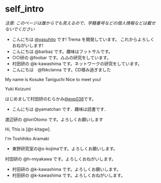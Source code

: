 # self_intro

_注意: このページは誰からでも見えるので、学籍番号などの個人情報などは載せないでください_

* こんにちは [@yasuhito](https://github.com/yasuhito) です! Trema を開発しています。
  これからよろしくおねがいします!
* こんにちは @barbaz です。趣味はフットサルです。
* ○○研の @foobar です。△△の研究をしています。
* 村田研の @k-kawashima です。ネットワークの研究をしています。
* こんにちは　@fbkclanna です。CD積み過ぎました

My name is Kosuke Taniguchi
Nice to meet you!

Yuki Koizumi

はじめまして村田研のむらかみ[@exp038](http://github.com/exp038)です。

* こんにちは @yamatchan です．趣味は読書です．

渡辺研の @IoriOtomo です。よろしくお願いします

Hi, This is [@t-kitagw].

I'm Toshihiko Aramaki

* 東野研究室の@s-kojimaです。よろしくお願いします。

村田研の @h-miyakawa です。よろしくおねがいします。
* 村田研の @k-kawashima です。よろしくお願いします。
* 村田研の @k-kawashima です。よろしくおねがいします。
